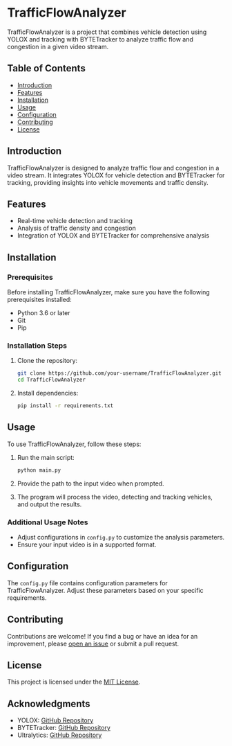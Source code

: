 # TrafficFlowAnalyzer

TrafficFlowAnalyzer is a project that combines vehicle detection using YOLOX and tracking with BYTETracker to analyze traffic flow and congestion in a given video stream.

## Table of Contents

- [Introduction](#introduction)
- [Features](#features)
- [Installation](#installation)
- [Usage](#usage)
- [Configuration](#configuration)
- [Contributing](#contributing)
- [License](#license)

## Introduction

TrafficFlowAnalyzer is designed to analyze traffic flow and congestion in a video stream. It integrates YOLOX for vehicle detection and BYTETracker for tracking, providing insights into vehicle movements and traffic density.

## Features

- Real-time vehicle detection and tracking
- Analysis of traffic density and congestion
- Integration of YOLOX and BYTETracker for comprehensive analysis

## Installation

### Prerequisites

Before installing TrafficFlowAnalyzer, make sure you have the following prerequisites installed:

- Python 3.6 or later
- Git
- Pip

### Installation Steps

1. Clone the repository:

    ```bash
    git clone https://github.com/your-username/TrafficFlowAnalyzer.git
    cd TrafficFlowAnalyzer
    ```

2. Install dependencies:

    ```bash
    pip install -r requirements.txt
    ```

## Usage

To use TrafficFlowAnalyzer, follow these steps:

1. Run the main script:

    ```bash
    python main.py
    ```

2. Provide the path to the input video when prompted.

3. The program will process the video, detecting and tracking vehicles, and output the results.

### Additional Usage Notes

- Adjust configurations in `config.py` to customize the analysis parameters.
- Ensure your input video is in a supported format.

## Configuration

The `config.py` file contains configuration parameters for TrafficFlowAnalyzer. Adjust these parameters based on your specific requirements.

## Contributing

Contributions are welcome! If you find a bug or have an idea for an improvement, please [open an issue](https://github.com/your-username/TrafficFlowAnalyzer/issues) or submit a pull request.

## License

This project is licensed under the [MIT License](LICENSE).

## Acknowledgments

- YOLOX: [GitHub Repository](https://github.com/Megvii-BaseDetection/YOLOX)
- BYTETracker: [GitHub Repository](https://github.com/ifzhang/ByteTrack)
- Ultralytics: [GitHub Repository](https://github.com/ultralytics/yolov5)


